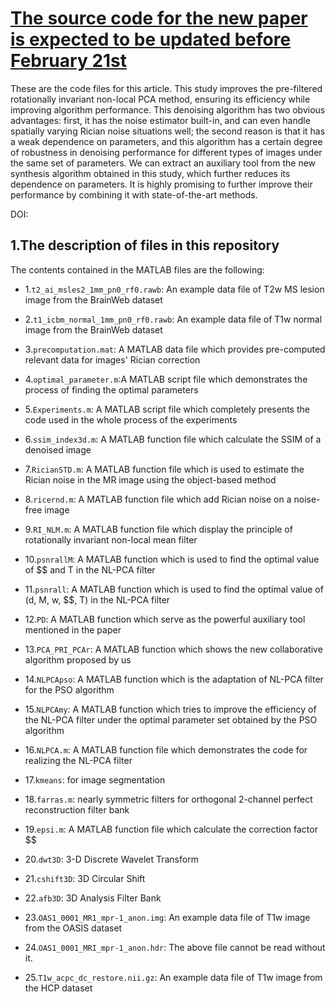 # [The source code for the new paper is expected to be updated before February 21st](https://arxiv.org/abs/2308.14145)
These are the code files for this article. This study improves the pre-filtered rotationally invariant non-local PCA method, ensuring its efficiency while improving algorithm performance. This denoising algorithm has two obvious advantages: first, it has the noise estimator built-in, and can even handle spatially varying Rician noise situations well; the second reason is that it has a weak dependence on parameters, and this algorithm has a certain degree of robustness in denoising performance for different types of images under the same set of parameters. We can extract an auxiliary tool from the new synthesis algorithm obtained in this study, which further reduces its dependence on parameters. It is highly promising to further improve their performance by combining it with state-of-the-art methods.

DOI:&#x20;

## 1.The description of files in this repository

The contents contained in the MATLAB files are the following:&#x20;

- 1.`t2_ai_msles2_1mm_pn0_rf0.rawb`: An example data file of T2w MS lesion image from the BrainWeb dataset

- 2.`t1_icbm_normal_1mm_pn0_rf0.rawb`: An example data file of T1w normal image from the BrainWeb dataset

- 3.`precomputation.mat`: A MATLAB data file which provides pre-computed relevant data for images' Rician correction

- 4.`optimal_parameter.m`:A MATLAB script file which demonstrates the process of finding the optimal parameters

- 5.`Experiments.m`: A MATLAB script file which completely presents the code used in the whole process of the experiments

- 6.`ssim_index3d.m`: A MATLAB function file which calculate the SSIM of a denoised image

- 7.`RicianSTD.m`: A MATLAB function file which is used to estimate the Rician noise in the MR image using the object-based method

- 8.`ricernd.m`: A MATLAB function file which add Rician noise on a noise-free image

- 9.`RI_NLM.m`: A MATLAB function file which display the principle of rotationally invariant non-local mean filter

- 10.`psnrallM`: A MATLAB function which is used to find the optimal value of \$\$ and T in the NL-PCA filter&#x20;

- 11.`psnrall`: A MATLAB function which is used to find the optimal value of (d, M, w, \$\$, T) in the NL-PCA filter&#x20;

- 12.`PD`: A MATLAB function which serve as the powerful auxiliary tool mentioned in the paper

- 13.`PCA_PRI_PCAr`: A MATLAB function which shows the new collaborative algorithm proposed by us

- 14.`NLPCApso`: A MATLAB function which is the adaptation of NL-PCA filter for the PSO algorithm

- 15.`NLPCAmy`: A MATLAB function which tries to improve the efficiency of the NL-PCA filter under the optimal parameter set obtained by the PSO algorithm

- 16.`NLPCA.m`: A MATLAB function file which demonstrates the code for realizing the NL-PCA filter

- 17.`kmeans`: for image segmentation

- 18.`farras.m`: nearly symmetric filters for orthogonal 2-channel perfect reconstruction filter bank

- 19.`epsi.m`: A MATLAB function file which calculate the correction factor \$\$

- 20.`dwt3D`: 3-D Discrete Wavelet Transform

- 21.`cshift3D`: 3D Circular Shift

- 22.`afb3D`: 3D Analysis Filter Bank

- 23.`OAS1_0001_MR1_mpr-1_anon.img`: An example data file of T1w image from the OASIS dataset

- 24.`OAS1_0001_MRI_mpr-1_anon.hdr`: The above file cannot be read without it.

- 25.`T1w_acpc_dc_restore.nii.gz`: An example data file of T1w image from the HCP dataset



